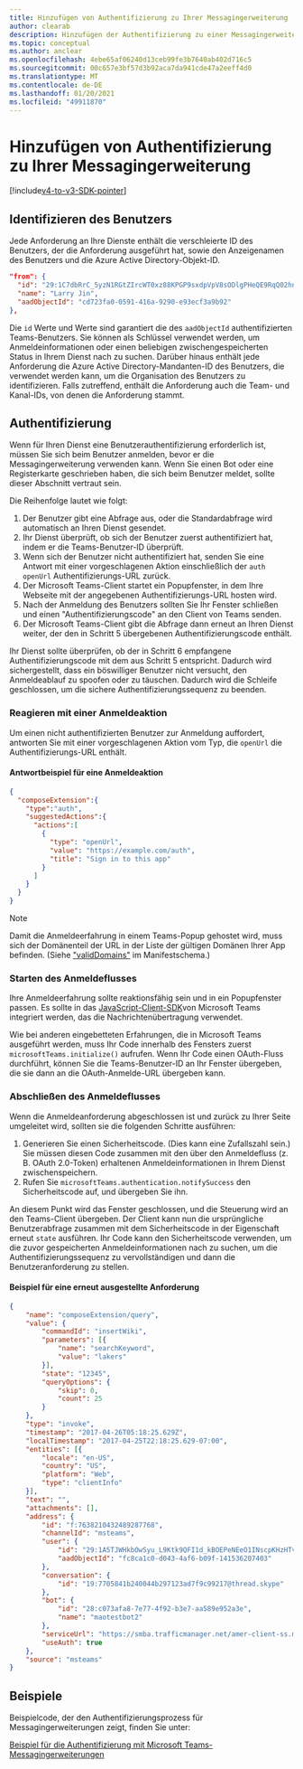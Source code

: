 ```yaml
---
title: Hinzufügen von Authentifizierung zu Ihrer Messagingerweiterung
author: clearab
description: Hinzufügen der Authentifizierung zu einer Messagingerweiterung
ms.topic: conceptual
ms.author: anclear
ms.openlocfilehash: 4ebe65af06240d13ceb99fe3b7640ab402d716c5
ms.sourcegitcommit: 00c657e3bf57d3b92aca7da941cde47a2eeff4d0
ms.translationtype: MT
ms.contentlocale: de-DE
ms.lasthandoff: 01/20/2021
ms.locfileid: "49911870"
---
```

# <a name="add-authentication-to-your-messaging-extension"></a>Hinzufügen von Authentifizierung zu Ihrer Messagingerweiterung

[!include[v4-to-v3-SDK-pointer](~/includes/v4-to-v3-pointer-me.md)]

## <a name="identify-the-user"></a>Identifizieren des Benutzers

Jede Anforderung an Ihre Dienste enthält die verschleierte ID des Benutzers, der die Anforderung ausgeführt hat, sowie den Anzeigenamen des Benutzers und die Azure Active Directory-Objekt-ID.

```json
"from": {
  "id": "29:1C7dbRrC_5yzN1RGtZIrcWT0xz88KPGP9sxdpVpV8sODlgPHeQE9RqQ02hnpuKzy6zZ-AaZx6swUOMj_Dsdse3TQ4sIaeebbFBF-VgjJy_nY",
  "name": "Larry Jin",
  "aadObjectId": "cd723fa0-0591-416a-9290-e93ecf3a9b92"
},
```

Die `id` Werte und Werte sind garantiert die des `aadObjectId` authentifizierten Teams-Benutzers. Sie können als Schlüssel verwendet werden, um Anmeldeinformationen oder einen beliebigen zwischengespeicherten Status in Ihrem Dienst nach zu suchen. Darüber hinaus enthält jede Anforderung die Azure Active Directory-Mandanten-ID des Benutzers, die verwendet werden kann, um die Organisation des Benutzers zu identifizieren. Falls zutreffend, enthält die Anforderung auch die Team- und Kanal-IDs, von denen die Anforderung stammt.

## <a name="authentication"></a>Authentifizierung

Wenn für Ihren Dienst eine Benutzerauthentifizierung erforderlich ist, müssen Sie sich beim Benutzer anmelden, bevor er die Messagingerweiterung verwenden kann. Wenn Sie einen Bot oder eine Registerkarte geschrieben haben, die sich beim Benutzer meldet, sollte dieser Abschnitt vertraut sein.

Die Reihenfolge lautet wie folgt:

1. Der Benutzer gibt eine Abfrage aus, oder die Standardabfrage wird automatisch an Ihren Dienst gesendet.
2. Ihr Dienst überprüft, ob sich der Benutzer zuerst authentifiziert hat, indem er die Teams-Benutzer-ID überprüft.
3. Wenn sich der Benutzer nicht authentifiziert hat, senden Sie eine Antwort mit einer vorgeschlagenen Aktion einschließlich der `auth` `openUrl` Authentifizierungs-URL zurück.
4. Der Microsoft Teams-Client startet ein Popupfenster, in dem Ihre Webseite mit der angegebenen Authentifizierungs-URL hosten wird.
5. Nach der Anmeldung des Benutzers sollten Sie Ihr Fenster schließen und einen "Authentifizierungscode" an den Client von Teams senden.
6. Der Microsoft Teams-Client gibt die Abfrage dann erneut an Ihren Dienst weiter, der den in Schritt 5 übergebenen Authentifizierungscode enthält.

Ihr Dienst sollte überprüfen, ob der in Schritt 6 empfangene Authentifizierungscode mit dem aus Schritt 5 entspricht. Dadurch wird sichergestellt, dass ein böswilliger Benutzer nicht versucht, den Anmeldeablauf zu spoofen oder zu täuschen. Dadurch wird die Schleife geschlossen, um die sichere Authentifizierungssequenz zu beenden.

### <a name="respond-with-a-sign-in-action"></a>Reagieren mit einer Anmeldeaktion

Um einen nicht authentifizierten Benutzer zur Anmeldung auffordert, antworten Sie mit einer vorgeschlagenen Aktion vom Typ, die `openUrl` die Authentifizierungs-URL enthält.

#### <a name="response-example-for-a-sign-in-action"></a>Antwortbeispiel für eine Anmeldeaktion

```json
{
  "composeExtension":{
    "type":"auth",
    "suggestedActions":{
      "actions":[
        {
          "type": "openUrl",
          "value": "https://example.com/auth",
          "title": "Sign in to this app"
        }
      ]
    }
  }
}
```

> [!NOTE]
> Damit die Anmeldeerfahrung in einem Teams-Popup gehostet wird, muss sich der Domänenteil der URL in der Liste der gültigen Domänen Ihrer App befinden. (Siehe ["validDomains"](~/resources/schema/manifest-schema.md#validdomains) im Manifestschema.)

### <a name="start-the-sign-in-flow"></a>Starten des Anmeldeflusses

Ihre Anmeldeerfahrung sollte reaktionsfähig sein und in ein Popupfenster passen. Es sollte in das [JavaScript-Client-SDK](/javascript/api/overview/msteams-client)von Microsoft Teams integriert werden, das die Nachrichtenübertragung verwendet.

Wie bei anderen eingebetteten Erfahrungen, die in Microsoft Teams ausgeführt werden, muss Ihr Code innerhalb des Fensters zuerst `microsoftTeams.initialize()` aufrufen. Wenn Ihr Code einen OAuth-Fluss durchführt, können Sie die Teams-Benutzer-ID an Ihr Fenster übergeben, die sie dann an die OAuth-Anmelde-URL übergeben kann.

### <a name="complete-the-sign-in-flow"></a>Abschließen des Anmeldeflusses

Wenn die Anmeldeanforderung abgeschlossen ist und zurück zu Ihrer Seite umgeleitet wird, sollten sie die folgenden Schritte ausführen:

1. Generieren Sie einen Sicherheitscode. (Dies kann eine Zufallszahl sein.) Sie müssen diesen Code zusammen mit den über den Anmeldefluss (z. B. OAuth 2.0-Token) erhaltenen Anmeldeinformationen in Ihrem Dienst zwischenspeichern.
2. Rufen Sie `microsoftTeams.authentication.notifySuccess` den Sicherheitscode auf, und übergeben Sie ihn.

An diesem Punkt wird das Fenster geschlossen, und die Steuerung wird an den Teams-Client übergeben. Der Client kann nun die ursprüngliche Benutzerabfrage zusammen mit dem Sicherheitscode in der Eigenschaft erneut `state` ausführen. Ihr Code kann den Sicherheitscode verwenden, um die zuvor gespeicherten Anmeldeinformationen nach zu suchen, um die Authentifizierungssequenz zu vervollständigen und dann die Benutzeranforderung zu stellen.

#### <a name="reissued-request-example"></a>Beispiel für eine erneut ausgestellte Anforderung

```json
{
    "name": "composeExtension/query",
    "value": {
        "commandId": "insertWiki",
        "parameters": [{
            "name": "searchKeyword",
            "value": "lakers"
        }],
        "state": "12345",
        "queryOptions": {
            "skip": 0,
            "count": 25
        }
    },
    "type": "invoke",
    "timestamp": "2017-04-26T05:18:25.629Z",
    "localTimestamp": "2017-04-25T22:18:25.629-07:00",
    "entities": [{
        "locale": "en-US",
        "country": "US",
        "platform": "Web",
        "type": "clientInfo"
    }],
    "text": "",
    "attachments": [],
    "address": {
        "id": "f:7638210432489287768",
        "channelId": "msteams",
        "user": {
            "id": "29:1A5TJWHkbOwSyu_L9Ktk9QFI1d_kBOEPeNEeO1INscpKHzHTvWfiau5AX_6y3SuiOby-r73dzHJ17HipUWqGPgw",
            "aadObjectId": "fc8ca1c0-d043-4af6-b09f-141536207403"
        },
        "conversation": {
            "id": "19:7705841b240044b297123ad7f9c99217@thread.skype"
        },
        "bot": {
            "id": "28:c073afa8-7e77-4f92-b3e7-aa589e952a3e",
            "name": "maotestbot2"
        },
        "serviceUrl": "https://smba.trafficmanager.net/amer-client-ss.msg/",
        "useAuth": true
    },
    "source": "msteams"
}
```

## <a name="samples"></a>Beispiele
Beispielcode, der den Authentifizierungsprozess für Messagingerweiterungen zeigt, finden Sie unter:

[Beispiel für die Authentifizierung mit Microsoft Teams-Messagingerweiterungen](https://github.com/microsoft/BotBuilder-Samples/tree/main/samples/csharp_dotnetcore/52.teams-messaging-extensions-search-auth-config)

 
